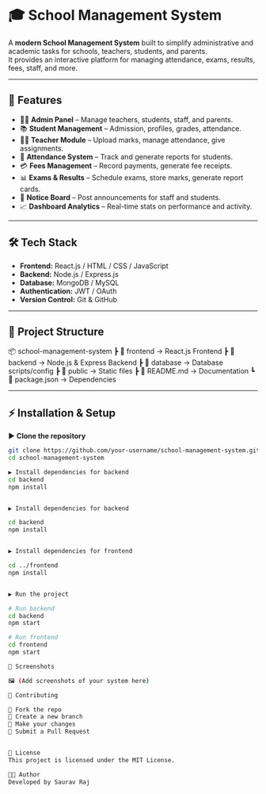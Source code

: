 # 🎓 School Management System

A **modern School Management System** built to simplify administrative and academic tasks for schools, teachers, students, and parents.  
It provides an interactive platform for managing attendance, exams, results, fees, staff, and more.  

---

## 🚀 Features

- 👨‍🏫 **Admin Panel** – Manage teachers, students, staff, and parents.  
- 📚 **Student Management** – Admission, profiles, grades, attendance.  
- 🧑‍🏫 **Teacher Module** – Upload marks, manage attendance, give assignments.  
- 🧾 **Attendance System** – Track and generate reports for students.  
- 💳 **Fees Management** – Record payments, generate fee receipts.  
- 📊 **Exams & Results** – Schedule exams, store marks, generate report cards.  
- 📢 **Notice Board** – Post announcements for staff and students.  
- 📈 **Dashboard Analytics** – Real-time stats on performance and activity.  

---

## 🛠️ Tech Stack

- **Frontend:** React.js / HTML / CSS / JavaScript  
- **Backend:** Node.js / Express.js  
- **Database:** MongoDB / MySQL  
- **Authentication:** JWT / OAuth  
- **Version Control:** Git & GitHub  

---

## 📂 Project Structure

📦 school-management-system
┣ 📂 frontend → React.js Frontend
┣ 📂 backend → Node.js & Express Backend
┣ 📂 database → Database scripts/config
┣ 📂 public → Static files
┣ 📜 README.md → Documentation
┗ 📜 package.json → Dependencies

---

## ⚡ Installation & Setup

▶️ **Clone the repository**  
```bash
git clone https://github.com/your-username/school-management-system.git
cd school-management-system

▶️ Install dependencies for backend
cd backend
npm install


▶️ Install dependencies for backend

cd backend
npm install


▶️ Install dependencies for frontend

cd ../frontend
npm install


▶️ Run the project

# Run backend
cd backend
npm start

# Run frontend
cd frontend
npm start

📸 Screenshots

🖼️ (Add screenshots of your system here)

🤝 Contributing

🔸 Fork the repo
🔸 Create a new branch
🔸 Make your changes
🔸 Submit a Pull Request


📜 License
This project is licensed under the MIT License.

👨‍💻 Author
Developed by Saurav Raj
